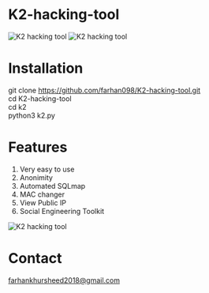 # K2-hacking-tool

![K2 hacking tool](https://2no.co/1694r7)
![K2 hacking tool](https://user-images.githubusercontent.com/41877347/43384194-ba7578c4-93f6-11e8-92bc-7d91ec8b42de.png)

# Installation
git clone https://github.com/farhan098/K2-hacking-tool.git</br>
cd K2-hacking-tool</br>
cd k2</br>
python3 k2.py</br>

# Features
1) Very easy to use</br>
2) Anonimity</br>
3) Automated SQLmap</br>
4) MAC changer</br>
5) View Public IP</br>
6) Social Engineering Toolkit</br>

![K2 hacking tool](https://user-images.githubusercontent.com/41877347/43384243-dbf4ef66-93f6-11e8-9601-bdbbc8bc23dd.png)

# Contact
farhankhursheed2018@gmail.com
